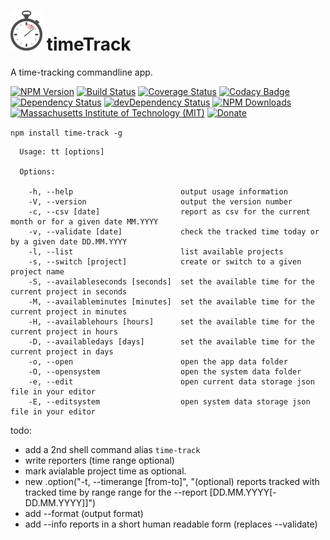 # ![time-track](logo/logo-sm.png) timeTrack
A time-tracking commandline app.

[![NPM Version](http://img.shields.io/npm/v/time-track.svg)](https://www.npmjs.org/package/time-track)
[![Build Status](https://travis-ci.org/s-a/time-track.svg)](https://travis-ci.org/s-a/time-track)
[![Coverage Status](https://coveralls.io/repos/github/s-a/time-track/badge.svg?branch=master)](https://coveralls.io/github/s-a/time-track?branch=master)
[![Codacy Badge](https://www.codacy.com/project/badge/9abe33d152db40bfa5833f2388b32646)](https://www.codacy.com/app/stephanahlf/time-track)
[![Dependency Status](https://david-dm.org/s-a/time-track.svg)](https://david-dm.org/s-a/time-track)
[![devDependency Status](https://david-dm.org/s-a/time-track/dev-status.svg)](https://david-dm.org/s-a/time-track#info=devDependencies)
[![NPM Downloads](https://img.shields.io/npm/dm/time-track.svg)](https://www.npmjs.org/package/time-track)
[![Massachusetts Institute of Technology (MIT)](https://s-a.github.io/license/img/mit.svg)](/LICENSE.md#mit)
[![Donate](http://s-a.github.io/donate/donate.svg)](http://s-a.github.io/donate/)


```npm install time-track -g```

```shell
  Usage: tt [options]

  Options:

    -h, --help                        output usage information
    -V, --version                     output the version number
    -c, --csv [date]                  report as csv for the current month or for a given date MM.YYYY
    -v, --validate [date]             check the tracked time today or by a given date DD.MM.YYYY
    -l, --list                        list available projects
    -s, --switch [project]            create or switch to a given project name
    -S, --availableseconds [seconds]  set the available time for the current project in seconds
    -M, --availableminutes [minutes]  set the available time for the current project in minutes
    -H, --availablehours [hours]      set the available time for the current project in hours
    -D, --availabledays [days]        set the available time for the current project in days
    -o, --open                        open the app data folder
    -O, --opensystem                  open the system data folder
    -e, --edit                        open current data storage json file in your editor
    -E, --editsystem                  open system data storage json file in your editor
```  



todo:  
 - add a 2nd shell command alias ```time-track```
 - write reporters (time range optional)
 - mark avialable project time as optional.
 - new .option("-t, --timerange [from-to]", "(optional) reports tracked with tracked time by range range for the --report [DD.MM.YYYY[-DD.MM.YYYY]]")
 - add --format (output format)
 - add --info reports in a short human readable form (replaces --validate)